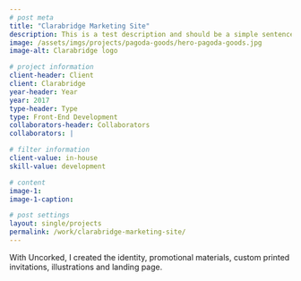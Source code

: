 ```yaml
---
# post meta
title: "Clarabridge Marketing Site"
description: This is a test description and should be a simple sentence.
image: /assets/imgs/projects/pagoda-goods/hero-pagoda-goods.jpg
image-alt: Clarabridge logo

# project information
client-header: Client
client: Clarabridge
year-header: Year
year: 2017
type-header: Type
type: Front-End Development
collaborators-header: Collaborators
collaborators: |

# filter information
client-value: in-house
skill-value: development

# content
image-1:
image-1-caption:

# post settings
layout: single/projects
permalink: /work/clarabridge-marketing-site/
---
```


  With Uncorked, I created the identity, promotional materials, custom printed invitations, illustrations and landing page.
